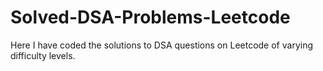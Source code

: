 # Solved-DSA-Problems-Leetcode
Here I have coded the solutions to DSA questions on Leetcode of varying difficulty levels.
